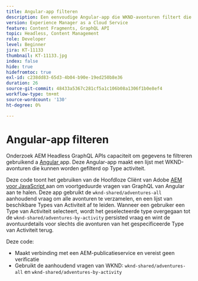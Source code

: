 ```yaml
---
title: Angular-app filteren
description: Een eenvoudige Angular-app die WKND-avonturen filtert die zijn gemodelleerd met Content Fragments.
version: Experience Manager as a Cloud Service
feature: Content Fragments, GraphQL API
topic: Headless, Content Management
role: Developer
level: Beginner
jira: KT-11133
thumbnail: KT-11133.jpg
index: false
hide: true
hidefromtoc: true
exl-id: c238dd83-65d3-4b04-b90e-19ed250b8e36
duration: 26
source-git-commit: 48433a5367c281cf5a1c106b08a1306f1b0e8ef4
workflow-type: tm+mt
source-wordcount: '130'
ht-degree: 0%

---
```


# Angular-app filteren

Onderzoek AEM Headless GraphQL APIs capaciteit om gegevens te filtreren gebruikend a [ Angular ](https://angular.io/) app. Deze Angular-app maakt een lijst met WKND-avonturen die kunnen worden gefilterd op Type activiteit.

Deze code toont het gebruiken van de Hoofdloze Cliënt van Adobe [ AEM voor JavaScript ](https://github.com/adobe/aem-headless-client-js/blob/main/api-reference.md) aan om voortgeduurde vragen van GraphQL van Angular aan te halen. Deze app gebruikt de `wknd-shared/adventures-all` aanhoudend vraag om alle avonturen te verzamelen, en een lijst van beschikbare Types van Activiteit af te leiden. Wanneer een gebruiker een Type van Activiteit selecteert, wordt het geselecteerde type overgegaan tot de `wknd-shared/adventures-by-activity` persisted vraag en wint de avontuurdetails voor slechts die avonturen van het gespecificeerde Type van Activiteit terug.

Deze code:

+ Maakt verbinding met een AEM-publicatieservice en vereist geen verificatie
+ Gebruikt de aanhoudend vragen van WKND: `wknd-shared/adventures-all` en `wknd-shared/adventures-by-activity`

